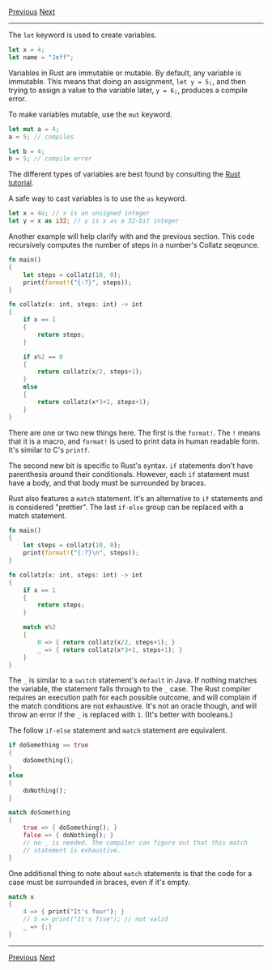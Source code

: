 [Previous](01.md)	[Next](03.md)
* * *
The `let` keyword is used to
create variables. 

```rust
let x = 4;
let name = "Jeff";
```

Variables in Rust are immutable or mutable. By default, any variable is 
immutable. This means that doing an assignment, `let y = 5;`, and then trying to
assign a value to the variable later, `y = 6;`, produces a compile error. 

To make variables mutable, use the `mut` keyword.

```rust
let mut a = 4;
a = 5; // compiles

let b = 4;
b = 5; // compile error
```

The different types of variables are best found by consulting the [Rust 
tutorial](http://static.rust-lang.org/doc/0.8/tutorial.html#syntax-basics).

A safe way to cast variables is to use the `as` keyword.

```rust
let x = 4u; // x is an unsigned integer
let y = x as i32; // y is x as a 32-bit integer
```

Another example will help clarify with and the previous section. This code 
recursively computes the number of steps in a number's Collatz seqeunce.

```rust
fn main()
{
	let steps = collatz(10, 0);
	print(format!("{:?}", steps));
}

fn collatz(x: int, steps: int) -> int
{
	if x == 1
	{
		return steps;
	}

	if x%2 == 0
	{
		return collatz(x/2, steps+1);
	}
	else
	{
		return collatz(x*3+1, steps+1);
	}
}
```

There are one or two new things here. The first is the `format!`. The `!` means
that it is a macro, and `format!` is used to print data in human readable form.
It's similar to C's `printf`.

The second new bit is specific to Rust's syntax. `if` statements don't have
parenthesis around their conditionals. However, each `if` statement must have a
body, and that body must be surrounded by braces.

Rust also features a `match` statement. It's an alternative to `if` statements 
and is considered "prettier". The last `if-else` group can be replaced with a 
match statement.

```rust
fn main()
{
	let steps = collatz(10, 0);
	print(format!("{:?}\n", steps));
}

fn collatz(x: int, steps: int) -> int
{
	if x == 1
	{
		return steps;
	}

	match x%2	
	{
		0 => { return collatz(x/2, steps+1); }
		_ => { return collatz(x*3+1, steps+1); }
	}
}
```

The `_` is similar to a `switch` statement's `default` in Java. If nothing
matches the variable, the statement falls through to the `_` case. The Rust
compiler requires an execution path for each possible outcome, and will
complain if the match conditions are not exhaustive. It's not an oracle though, and
will throw an error if the `_` is replaced with `1`. (It's better with
booleans.)

The follow `if-else` statement and `match` statement are equivalent.
```rust
if doSomething == true
{
	doSomething();
}
else
{
	doNothing();
}

match doSomething
{
	true => { doSomething(); }
	false => { doNothing(); }
	// no _ is needed. The compiler can figure out that this match
	// statement is exhaustive.
}
```

One additional thing to note about `match` statements is that the code for a
case must be surrounded in braces, even if it's empty.

```rust
match x
{
	4 => { print("It's four"); }
	// 5 => print("It's five"); // not valid
	_ => {;}
}
```

* * *
[Previous](01.md)	[Next](03.md)
